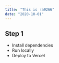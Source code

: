 ```yaml
---
title: "This is ra9266"
date: "2020-10-01"
---
```


## Step 1

- Install dependencies
- Run locally
- Deploy to Vercel